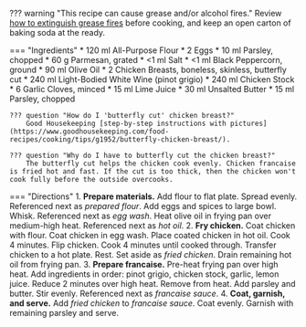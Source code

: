 ??? warning "This recipe can cause grease and/or alcohol fires."
    Review [how to extinguish grease fires](https://www.wikihow.com/Put-out-a-Grease-Fire#Snuffing-out-the-Fire_sub) before cooking, and keep an open carton of baking soda at the ready.

=== "Ingredients"
    * 120 ml All-Purpose Flour
    * 2 Eggs
    * 10 ml Parsley, chopped
    * 60 g Parmesan, grated
    * <1 ml Salt
    * <1 ml Black Peppercorn, ground
    * 90 ml Olive Oil
    * 2 Chicken Breasts, boneless, skinless, butterfly cut
    * 240 ml Light-Bodied White Wine (pinot grigio)
    * 240 ml Chicken Stock
    * 6 Garlic Cloves, minced
    * 15 ml Lime Juice
    * 30 ml Unsalted Butter
    * 15 ml Parsley, chopped

    ??? question "How do I 'butterfly cut' chicken breast?"
        Good Housekeeping [step-by-step instructions with pictures](https://www.goodhousekeeping.com/food-recipes/cooking/tips/g1952/butterfly-chicken-breast/).

    ??? question "Why do I have to butterfly cut the chicken breast?"
        The butterfly cut helps the chicken cook evenly. Chicken francaise is fried hot and fast. If the cut is too thick, then the chicken won't cook fully before the outside overcooks.

=== "Directions"
    1. **Prepare materials.** Add flour to flat plate. Spread evenly. Referenced next as *prepared flour*. Add eggs and spices to large bowl. Whisk. Referenced next as *egg wash*. Heat olive oil in frying pan over medium-high heat. Referenced next as *hot oil*.
    2. **Fry chicken.** Coat chicken with flour. Coat chicken in egg wash. Place coated chicken in hot oil. Cook 4 minutes. Flip chicken. Cook 4 minutes until cooked through. Transfer chicken to a hot plate. Rest. Set aside as *fried chicken*. Drain remaining hot oil from frying pan.
    3. **Prepare francaise.** Pre-heat frying pan over high heat. Add ingredients in order: pinot grigio, chicken stock, garlic, lemon juice. Reduce 2 minutes over high heat. Remove from heat. Add parsley and butter. Stir evenly. Referenced next as *francaise sauce*.
    4. **Coat, garnish, and serve.** Add *fried chicken* to *francaise sauce*. Coat evenly. Garnish with remaining parsley and serve.

[^1]:
     Mielle, Joel. ["The Best Chicken Francaise Recipe."](http://www.recipe30.com/chicken-francaise.html/) *Recipe 30.* 21 October 2015. Accessed 2020.
[^2]: Walter, Elise.
